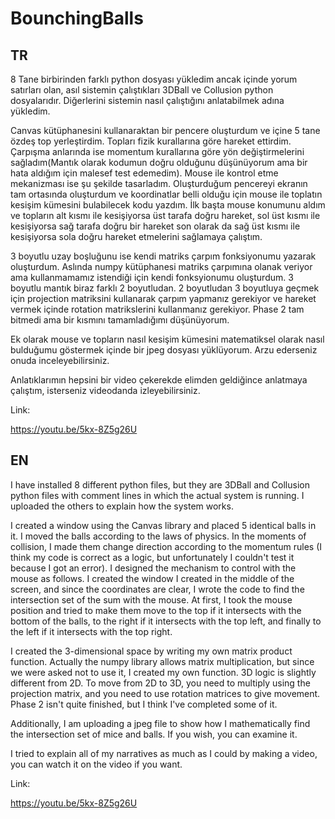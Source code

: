 # BounchingBalls

TR
------------------------------------------------------------------------------------------------------------------------------------------------------------------------

8 Tane birbirinden farklı python dosyası yükledim ancak içinde yorum satırları olan, asıl sistemin çalıştıkları 3DBall ve Collusion python dosyalarıdır. Diğerlerini sistemin nasıl çalıştığını anlatabilmek adına yükledim.

Canvas kütüphanesini kullanaraktan bir pencere oluşturdum ve içine 5 tane özdeş top yerleştirdim. Topları fizik kurallarına göre hareket ettirdim. Çarpışma anlarında ise momentum kurallarına göre yön değiştirmelerini sağladım(Mantık olarak kodumun doğru olduğunu düşünüyorum ama bir hata aldığım için malesef test edemedim). Mouse ile kontrol etme mekanizması ise şu şekilde tasarladım. Oluşturduğum pencereyi ekranın tam ortasında oluşturdum ve koordinatlar belli olduğu için mouse ile toplatın kesişim kümesini bulabilecek kodu yazdım. İlk başta mouse konumunu aldım ve topların alt kısmı ile kesişiyorsa üst tarafa doğru hareket, sol üst kısmı ile kesişiyorsa sağ tarafa doğru bir hareket son olarak da sağ üst kısmı ile kesişiyorsa sola doğru hareket etmelerini sağlamaya çalıştım.

3 boyutlu uzay boşluğunu ise kendi matriks çarpım fonksiyonumu yazarak oluşturdum. Aslında numpy kütüphanesi matriks çarpımına olanak veriyor ama kullanmamamız istendiği için kendi fonksyionumu oluşturdum. 3 boyutlu mantık biraz farklı 2 boyutludan. 2 boyutludan 3 boyutluya geçmek için projection matriksini kullanarak çarpım yapmanız gerekiyor ve hareket vermek içinde rotation matrikslerini kullanmanız gerekiyor. Phase 2 tam bitmedi ama bir kısmını tamamladığımı düşünüyorum.

Ek olarak mouse ve topların nasıl kesişim kümesini matematiksel olarak nasıl bulduğumu göstermek içinde bir jpeg dosyası yüklüyorum. Arzu ederseniz onuda inceleyebilirsiniz.


Anlatıklarımın hepsini bir video çekerekde elimden geldiğince anlatmaya çalıştım, isterseniz videodanda izleyebilirsiniz.


Link:


https://youtu.be/5kx-8Z5g26U

EN
-----------------------------------------------------------------------------------------------------------------------------------------------------------------------

I have installed 8 different python files, but they are 3DBall and Collusion python files with comment lines in which the actual system is running. I uploaded the others to explain how the system works.

I created a window using the Canvas library and placed 5 identical balls in it. I moved the balls according to the laws of physics. In the moments of collision, I made them change direction according to the momentum rules (I think my code is correct as a logic, but unfortunately I couldn't test it because I got an error). I designed the mechanism to control with the mouse as follows. I created the window I created in the middle of the screen, and since the coordinates are clear, I wrote the code to find the intersection set of the sum with the mouse. At first, I took the mouse position and tried to make them move to the top if it intersects with the bottom of the balls, to the right if it intersects with the top left, and finally to the left if it intersects with the top right.

I created the 3-dimensional space by writing my own matrix product function. Actually the numpy library allows matrix multiplication, but since we were asked not to use it, I created my own function. 3D logic is slightly different from 2D. To move from 2D to 3D, you need to multiply using the projection matrix, and you need to use rotation matrices to give movement. Phase 2 isn't quite finished, but I think I've completed some of it.

Additionally, I am uploading a jpeg file to show how I mathematically find the intersection set of mice and balls. If you wish, you can examine it.


I tried to explain all of my narratives as much as I could by making a video, you can watch it on the video if you want.


Link:


https://youtu.be/5kx-8Z5g26U
